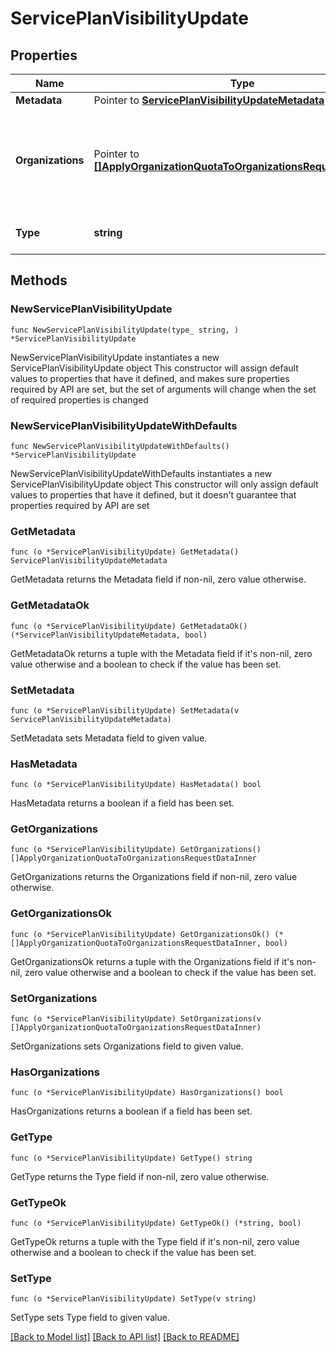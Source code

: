 # ServicePlanVisibilityUpdate

## Properties

Name | Type | Description | Notes
------------ | ------------- | ------------- | -------------
**Metadata** | Pointer to [**ServicePlanVisibilityUpdateMetadata**](ServicePlanVisibilityUpdateMetadata.md) |  | [optional] 
**Organizations** | Pointer to [**[]ApplyOrganizationQuotaToOrganizationsRequestDataInner**](ApplyOrganizationQuotaToOrganizationsRequestDataInner.md) | List of organizations where the plan should be visible (required for organization type) | [optional] 
**Type** | **string** | Denotes the visibility of the plan | 

## Methods

### NewServicePlanVisibilityUpdate

`func NewServicePlanVisibilityUpdate(type_ string, ) *ServicePlanVisibilityUpdate`

NewServicePlanVisibilityUpdate instantiates a new ServicePlanVisibilityUpdate object
This constructor will assign default values to properties that have it defined,
and makes sure properties required by API are set, but the set of arguments
will change when the set of required properties is changed

### NewServicePlanVisibilityUpdateWithDefaults

`func NewServicePlanVisibilityUpdateWithDefaults() *ServicePlanVisibilityUpdate`

NewServicePlanVisibilityUpdateWithDefaults instantiates a new ServicePlanVisibilityUpdate object
This constructor will only assign default values to properties that have it defined,
but it doesn't guarantee that properties required by API are set

### GetMetadata

`func (o *ServicePlanVisibilityUpdate) GetMetadata() ServicePlanVisibilityUpdateMetadata`

GetMetadata returns the Metadata field if non-nil, zero value otherwise.

### GetMetadataOk

`func (o *ServicePlanVisibilityUpdate) GetMetadataOk() (*ServicePlanVisibilityUpdateMetadata, bool)`

GetMetadataOk returns a tuple with the Metadata field if it's non-nil, zero value otherwise
and a boolean to check if the value has been set.

### SetMetadata

`func (o *ServicePlanVisibilityUpdate) SetMetadata(v ServicePlanVisibilityUpdateMetadata)`

SetMetadata sets Metadata field to given value.

### HasMetadata

`func (o *ServicePlanVisibilityUpdate) HasMetadata() bool`

HasMetadata returns a boolean if a field has been set.

### GetOrganizations

`func (o *ServicePlanVisibilityUpdate) GetOrganizations() []ApplyOrganizationQuotaToOrganizationsRequestDataInner`

GetOrganizations returns the Organizations field if non-nil, zero value otherwise.

### GetOrganizationsOk

`func (o *ServicePlanVisibilityUpdate) GetOrganizationsOk() (*[]ApplyOrganizationQuotaToOrganizationsRequestDataInner, bool)`

GetOrganizationsOk returns a tuple with the Organizations field if it's non-nil, zero value otherwise
and a boolean to check if the value has been set.

### SetOrganizations

`func (o *ServicePlanVisibilityUpdate) SetOrganizations(v []ApplyOrganizationQuotaToOrganizationsRequestDataInner)`

SetOrganizations sets Organizations field to given value.

### HasOrganizations

`func (o *ServicePlanVisibilityUpdate) HasOrganizations() bool`

HasOrganizations returns a boolean if a field has been set.

### GetType

`func (o *ServicePlanVisibilityUpdate) GetType() string`

GetType returns the Type field if non-nil, zero value otherwise.

### GetTypeOk

`func (o *ServicePlanVisibilityUpdate) GetTypeOk() (*string, bool)`

GetTypeOk returns a tuple with the Type field if it's non-nil, zero value otherwise
and a boolean to check if the value has been set.

### SetType

`func (o *ServicePlanVisibilityUpdate) SetType(v string)`

SetType sets Type field to given value.



[[Back to Model list]](../README.md#documentation-for-models) [[Back to API list]](../README.md#documentation-for-api-endpoints) [[Back to README]](../README.md)


